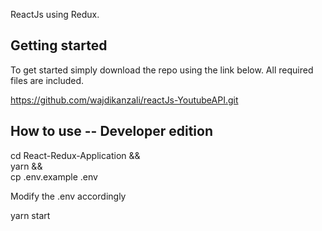 ReactJs using Redux.

## Getting started

To get started simply download the repo using the link below. All required files are included.

https://github.com/wajdikanzali/reactJs-YoutubeAPI.git


## How to use -- Developer edition

cd React-Redux-Application && \
yarn && \
cp .env.example .env

Modify the .env accordingly

yarn start